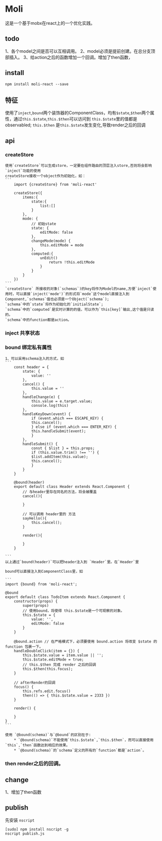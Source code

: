 # Moli
这是一个基于mobx在react上的一个优化实践。

## todo
1、各个model之间是否可以互相调用。
2、model必须是提前创建。在总分支顶部插入。
3、给action之后的函数增加一个回调。增加了then函数，

## install

```
npm install moli-react --save
```

## 特征
使用了`inject`,`bound`两个装饰器的ComponentClass，均有`$state`,`$then`两个属性，通过`this.$state`,`this.$then`可以访问到
`this.$state`里的值都是observabled;
`this.$then` 是`this.$state`发生变化,导致render之后的回调

## api
### createStore 
    使用`createStore`可以生成store，一定要在组件路由的顶层注入store,否则将会影响`inject`功能的使用
    createStore接收一个object作为初始化，如：
    ```
        import {createStore} from 'moli-react'

        createStore({
            items:{
                state:{
                    list:[]
                }
            },
            mode: {
                // 初始state
                state: {
                    editMode: false
                },
                changeMode(mode) {
                    this.editMode = mode
                },
                computed:{
                    unEdit()
                        return !this.editMode
                    }
                }
            }
        })
    ```
    `createStore` 所接收的对象(`schemas`)的key将作为Model的name,方便`inject`使用时，可以直接`inject('mode')`的形式将`mode`这个model直接注入到Component,`schemas`值也必须是一个Object(`schema`);
    `schema`中的`state`将作为初始化的`initialState`;
    `schema`中的`computed`是实时计算的的值，可以作为`this[key]`输出,这个值是只读的。
    `schema`中的function都是action。

### inject 共享状态

### bound 绑定私有属性
    1、可以采用schema注入的方式，如
    ```
        const header = {
            state: {
                value: ''
            },
            cancel() {
                this.value = ''
            },
            handleChange(e) {
                this.value = e.target.value;
                console.log(this)
            },
            handleKeyDown(event) {
                if (event.which === ESCAPE_KEY) {
                this.cancel();
                } else if (event.which === ENTER_KEY) {
                this.handleSubmit(event);
                }
            },
            handleSubmit() {
                const { $list } = this.props;
                if (this.value.trim() !== '') {
                $list.addItem(this.value);
                this.cancel();
                }
            }
        }

        @bound(header)
        export default class Header extends React.Component {
            // 与header里存在同名的方法，将会被覆盖
            cancel(){

            }

            // 可以调用 header里的 方法
            sayHello(){
                this.cancel();
            }

            render(){

            }
        }

    ```
    以上通过`bound(header)`可以把header注入到 `Header`里。在`Header`里

    bound可以直接注入到ComponentClass里，如

    ```
    import {bound} from 'moli-react';

    @bound
    export default class TodoItem extends React.Component {
        constructor(props) {
            super(props)
            // 使用bound，将使得 this.$state是一个可观察的对象。
            this.$state = {
                value: '',
                editMode: false
            }
        }
        
        @bound.action // 在严格模式下，必须要使用 bound.action 将改变 $state 的 function 包裹一下。
        handleDoubleClick(item = {}) {
            this.$state.value = item.value || '';
            this.$state.editMode = true;
            // this.$then 完成 render 之后的回调
            this.$then(this.focus);
        }

        // afterRender的回调
        focus() {
            this.refs.edit.focus()
            then(() => { this.$state.value = 2333 })
        }

        render() {

        }
    }
    ```

    使用 `@bound(schema)`与`@bound`的区别在于:
        * `@bound(schema)`不能使用`this.$state`,`this.$then`，而可以直接使用`this`,`then`函数达到相应的效果。
        * `@bound(schema)`的`schema`定义的所有的`function`都是`action`。

### then render之后的回调。


## change
1、增加了then函数





## publish

先安装 `nscript`
```
[sudo] npm install nscript -g
nscript publish.js
```
